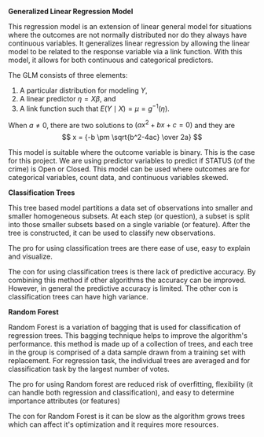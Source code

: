 


**Generalized Linear Regression Model**

This regression model is an extension of linear general model for situations where the outcomes are not normally distributed nor do they always have continuous variables. It generalizes linear regression by allowing the linear model to be related to the response variable via a link function. With this model, it allows for both continuous and categorical predictors.

The GLM consists of three elements:

1. A particular distribution for modeling $Y$,
2. A linear predictor $\eta =X\beta$, and
3. A link function such that $E(Y\mid X)=\mu =g^{-1}(\eta )$.

When $a \ne 0$, there are two solutions to $(ax^2 + bx + c = 0)$ and they are 
$$ x = {-b \pm \sqrt{b^2-4ac} \over 2a} $$

This model is suitable where the outcome variable is binary. This is the case for this project.  We are using predictor variables to predict if STATUS (of the crime) is Open or Closed.  This model can be used where outcomes are for categorical variables, count data, and continuous variables skewed.



**Classification Trees**

This tree based model partitions a data set of observations into smaller and smaller homogeneous subsets. At each step (or question), a subset is split into those smaller subsets based on a single variable (or feature).  After the tree is constructed, it can be used to classify new observations.


The pro for using classification trees are there ease of use, easy to explain and visualize.

The con for using classification trees is there lack of predictive accuracy. By combining this method if other algorithms the accuracy can be improved.  However,  in general the predictive accuracy is limited. The other con is classification trees can have high variance.



**Random Forest**

Random Forest is a variation of bagging that is used for classification of regression trees.  This bagging technique helps to improve the algorithm's performance.  this method is made up of a collection of trees, and each tree in the group is comprised of a data sample drawn from a training set with replacement. For regression task, the individual trees are averaged and for classification task by the largest number of votes.

The pro for using Random forest are reduced risk of overfitting, flexibility (it can handle both regression and classification), and easy to determine importance attributes (or features)

The con for Random Forest is it can be slow as the algorithm grows trees which can affect it's optimization and it requires more resources.



<!DOCTYPE html>
<html>
<head>
  <meta charset="utf-8">
  <meta name="viewport" content="width=device-width">
  <title>MathJax example</title>
  <script src="https://polyfill.io/v3/polyfill.min.js?features=es6"></script>
  <script id="MathJax-script" async
          src="https://cdn.jsdelivr.net/npm/mathjax@3.0.1/es5/tex-mml-chtml.js">
  </script>
</head>
<body>